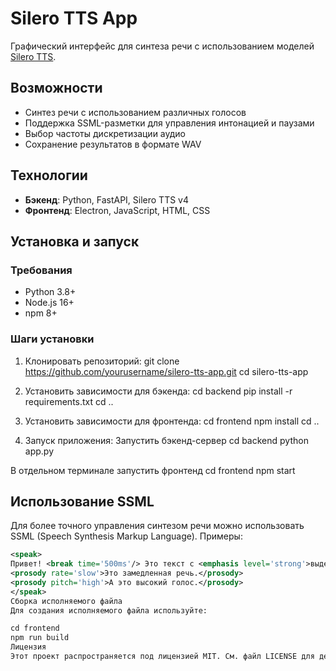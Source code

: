 # Silero TTS App

Графический интерфейс для синтеза речи с использованием моделей [Silero TTS](https://github.com/snakers4/silero-models).

## Возможности

- Синтез речи с использованием различных голосов
- Поддержка SSML-разметки для управления интонацией и паузами
- Выбор частоты дискретизации аудио
- Сохранение результатов в формате WAV

## Технологии

- **Бэкенд**: Python, FastAPI, Silero TTS v4
- **Фронтенд**: Electron, JavaScript, HTML, CSS

## Установка и запуск

### Требования

- Python 3.8+
- Node.js 16+
- npm 8+

### Шаги установки

1. Клонировать репозиторий:
git clone https://github.com/yourusername/silero-tts-app.git
cd silero-tts-app


2. Установить зависимости для бэкенда:
cd backend
pip install -r requirements.txt
cd ..


3. Установить зависимости для фронтенда:
cd frontend
npm install
cd ..


4. Запуск приложения:
Запустить бэкенд-сервер
cd backend
python app.py

В отдельном терминале запустить фронтенд
cd frontend
npm start


## Использование SSML

Для более точного управления синтезом речи можно использовать SSML (Speech Synthesis Markup Language). Примеры:

```xml
<speak>
Привет! <break time='500ms'/> Это текст с <emphasis level='strong'>выделением</emphasis>.
<prosody rate='slow'>Это замедленная речь.</prosody>
<prosody pitch='high'>А это высокий голос.</prosody>
</speak>
Сборка исполняемого файла
Для создания исполняемого файла используйте:

cd frontend
npm run build
Лицензия
Этот проект распространяется под лицензией MIT. См. файл LICENSE для деталей.